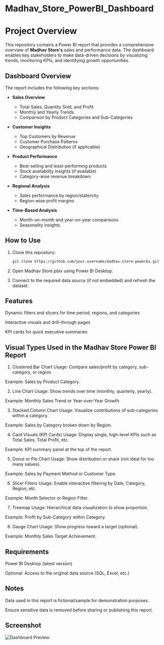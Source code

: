 # Madhav_Store_PowerBI_Dashboard
# Project Overview

This repository contains a Power BI report that provides a comprehensive overview of **Madhav Store's** sales and performance data. The dashboard enables key stakeholders to make data-driven decisions by visualizing trends, monitoring KPIs, and identifying growth opportunities.

## Dashboard Overview

The report includes the following key sections:

- **Sales Overview**
  - Total Sales, Quantity Sold, and Profit
  - Monthly and Yearly Trends
  - Comparison by Product Categories and Sub-Categories

- **Customer Insights**
  - Top Customers by Revenue
  - Customer Purchase Patterns
  - Geographical Distribution (if applicable)

- **Product Performance**
  - Best-selling and least-performing products
  - Stock availability insights (if available)
  - Category-wise revenue breakdown

- **Regional Analysis**
  - Sales performance by region/state/city
  - Region-wise profit margins

- **Time-Based Analysis**
  - Month-on-month and year-on-year comparisons
  - Seasonality insights

##  How to Use

1. Clone this repository:
   ```bash
   git clone https://github.com/your-username/madhav-store-powerbi.git
   
2. Open Madhav Store.pbix using Power BI Desktop.

3. Connect to the required data source (if not embedded) and refresh the dataset.

## Features
Dynamic filters and slicers for time period, regions, and categories

Interactive visuals and drill-through pages

KPI cards for quick executive summaries

## Visual Types Used in the Madhav Store Power BI Report

1. Clustered Bar Chart
Usage: Compare sales/profit by category, sub-category, or region.

Example: Sales by Product Category.

2. Line Chart
Usage: Show trends over time (monthly, quarterly, yearly).

Example: Monthly Sales Trend or Year-over-Year Growth.

3. Stacked Column Chart
Usage: Visualize contributions of sub-categories within a category.

Example: Sales by Category broken down by Region.

4. Card Visuals (KPI Cards)
Usage: Display single, high-level KPIs such as Total Sales, Total Profit, etc.

Example: KPI summary panel at the top of the report.

5. Donut or Pie Chart
Usage: Show distribution or share (not ideal for too many values).

Example: Sales by Payment Method or Customer Type.

6. Slicer Filters
Usage: Enable interactive filtering by Date, Category, Region, etc.

Example: Month Selector or Region Filter.

7. Treemap
Usage: Hierarchical data visualization to show proportion.

Example: Profit by Sub-Category within Category.

8. Gauge Chart
Usage: Show progress toward a target (optional).

Example: Monthly Sales Target Achievement.

## Requirements
Power BI Desktop (latest version)

Optional: Access to the original data source (SQL, Excel, etc.)

## Notes
Data used in this report is fictional/sample for demonstration purposes.

Ensure sensitive data is removed before sharing or publishing this report.

## Screenshot
![Dashboard Preview](https://github.com/AmanKharwar4342/Madhav_Store_PowerBI_Dashboard/blob/main/Snapshot%20of%20the%20Dashboard.png)
